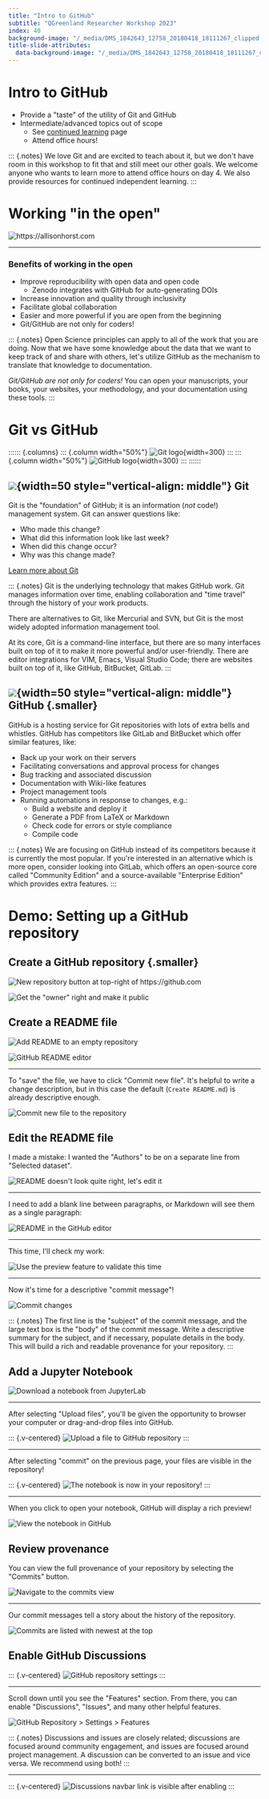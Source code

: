 ```yaml
---
title: "Intro to GitHub"
subtitle: "QGreenland Researcher Workshop 2023"
index: 40
background-image: "/_media/DMS_1842643_12758_20180418_18111267_clipped.jpg"
title-slide-attributes:
  data-background-image: "/_media/DMS_1842643_12758_20180418_18111267_clipped.jpg"
---
```


<!-- TODO:
* Example Open Source research repositories?
-->

# Intro to GitHub

* Provide a "taste" of the utility of Git and GitHub
* Intermediate/advanced topics out of scope
    * See [continued learning](/content/continued-learning.html#gitgithub) page
    * Attend office hours!

::: {.notes}
We love Git and are excited to teach about it, but we don't have room in this workshop
to fit that and still meet our other goals. We welcome anyone who wants to learn more to
attend office hours on day 4. We also provide resources for continued independent
learning.
:::


# Working "in the open"

![<https://allisonhorst.com>](https://cdn.myportfolio.com/45214904-6a61-4e23-98d6-b140f8654a40/e4a11b1f-f235-461f-ab73-ce6128c59e49.png?h=dc95847637c97b0d5f5c993e906f2ccd)


---

### Benefits of working in the open

* Improve reproducibility with open data and open code
    * Zenodo integrates with GitHub for auto-generating DOIs
* Increase innovation and quality through inclusivity
* Facilitate global collaboration
* Easier and more powerful if you are open from the beginning
* Git/GitHub are not only for coders!

::: {.notes}
Open Science principles can apply to all of the work that you are doing. Now that we
have some knowledge about the data that we want to keep track of and share with others,
let's utilize GitHub as the mechanism to translate that knowledge to documentation.

*Git/GitHub are not only for coders!*  You can open your manuscripts, your books, your
websites, your methodology, and your documentation using these tools.
:::


# Git vs GitHub

:::::: {.columns}
::: {.column width="50%"}
![Git logo](https://git-scm.com/images/logos/downloads/Git-Icon-1788C.svg){width=300}
:::
::: {.column width="50%"}
![GitHub logo](/_media/github-mark.svg){width=300}
:::
::::::


## ![](https://git-scm.com/images/logos/downloads/Git-Icon-1788C.svg){width=50 style="vertical-align: middle"} Git

Git is the "foundation" of GitHub; it is an information (*not* code!) management
system. Git can answer questions like:

* Who made this change?
* What did this information look like last week?
* When did this change occur?
* Why was this change made?

[Learn more about Git](https://docs.github.com/en/get-started/using-git/about-git)

::: {.notes}
Git is the underlying technology that makes GitHub work. Git manages information over
time, enabling collaboration and "time travel" through the history of your work
products.

There are alternatives to Git, like Mercurial and SVN, but Git is the most widely
adopted information management tool.

At its core, Git is a command-line interface, but there are so many interfaces built on
top of it to make it more powerful and/or user-friendly. There are editor integrations
for VIM, Emacs, Visual Studio Code; there are websites built on top of it, like GitHub,
BitBucket, GitLab. 
:::


## ![](/_media/github-mark.svg){width=50 style="vertical-align: middle"} GitHub {.smaller}

GitHub is a hosting service for Git repositories with lots of extra bells and whistles.
GitHub has competitors like GitLab and BitBucket which offer similar features, like:

* Back up your work on their servers
* Facilitating conversations and approval process for changes
* Bug tracking and associated discussion
* Documentation with Wiki-like features
* Project management tools
* Running automations in response to changes, e.g.:
    * Build a website and deploy it
    * Generate a PDF from LaTeX or Markdown
    * Check code for errors or style compliance
    * Compile code

::: {.notes}
We are focusing on GitHub instead of its competitors because it is currently the most
popular. If you're interested in an alternative which is more open, consider looking
into GitLab, which offers an open-source core called "Community Edition" and a
source-available "Enterprise Edition" which provides extra features.
:::


# Demo: Setting up a GitHub repository

## Create a GitHub repository {.smaller}

![New repository button at top-right of <https://github.com>](/_media/github_new_repo.png)

![Get the "owner" right and make it public](/_media/github_new_repo_fields.png)


## Create a README file

![Add README to an empty repository](/_media/github_empty_repo_add_readme.png)

![GitHub README editor](/_media/github_readme_new.png)


---

To "save" the file, we have to click "Commit new file". It's helpful to write a change
description, but in this case the default (`Create README.md`) is already descriptive
enough.

![Commit new file to the repository](/_media/github_commit_new_file.png)


## Edit the README file

I made a mistake: I wanted the "Authors" to be on a separate line from "Selected
dataset".

![README doesn't look quite right, let's edit it](/_media/github_readme_edit_button.png)


---

I need to add a blank line between paragraphs, or Markdown will see them as a single
paragraph:

![README in the GitHub editor](/_media/github_readme_editor.png)


---

This time, I'll check my work:

![Use the preview feature to validate this time](/_media/github_readme_editor_preview.png)


---

Now it's time for a descriptive "commit message"!

![Commit changes](/_media/github_commit_changes.png)

::: {.notes}
The first line is the "subject" of the commit message, and the large text box is the
"body" of the commit message. Write a descriptive summary for the subject, and if
necessary, populate details in the body. This will build a rich and readable provenance
for your repository.
:::


## Add a Jupyter Notebook

![Download a notebook from JupyterLab](/_media/jupyterlab_download_notebook.png)


---

After selecting "Upload files", you'll be given the opportunity to browser your computer
or drag-and-drop files into GitHub.

::: {.v-centered}
![Upload a file to GitHub repository](/_media/github_upload_file.png)
:::


---

After selecting "commit" on the previous page, your files are visible in the
repository!

::: {.v-centered}
![The notebook is now in your repository!](/_media/github_repo_with_notebook.png)
:::


---

When you click to open your notebook, GitHub will display a rich preview!

![View the notebook in GitHub](/_media/github_notebook_view.png)


## Review provenance

You can view the full provenance of your repository by selecting the "Commits"
button.

![Navigate to the commits view](/_media/github_commit_button.png)


---

Our commit messages tell a story about the history of the repository.

![Commits are listed with newest at the top](/_media/github_commit_view)


## Enable GitHub Discussions

::: {.v-centered}
![GitHub repository settings](/_media/github_repo_settings.png)
:::


---

Scroll down until you see the "Features" section. From there, you can enable
"Discussions", "Issues", and many other helpful features.

![GitHub Repository > Settings > Features](/_media/github_repo_features.png)

::: {.notes}
Discussions and issues are closely related; discussions are focused around community
engagement, and issues are focused around project management. A discussion can be
converted to an issue and vice versa. We recommend using both!
:::


---

::: {.v-centered}
![Discussions navbar link is visible after enabling](/_media/github_discussions_demo_repo.png)
:::
